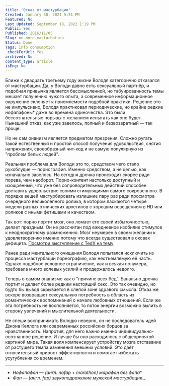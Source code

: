 ```yaml
---
title: 'Отказ от мастурбации'
Created: January 30, 2021 5:51 PM
Featured: No
Last Updated: September 18, 2022 1:19 PM
Public: Yes
Published: 2016/11/05
Slug: no-more-masturbation
Status: Done
Tags: info consumption
_checkForUrl: Yes
archived: No
content_type: article
isEng: No
---
```


Ближе к двадцать третьему году жизни Володя категорично отказался от мастурбации. Да, у Володи давно есть сексуальный партнёр, и подобная привычка является бессмысленной, но табуированность темы мешает получению чужого опыта, а современное информационное окружение склоняет к приемлемости подобной практики. Решение это не импульсивно, Володя практиковал периодические, но крайне редкие нофапафоны\* даже во времена одиночества. Это были бессознательные порывы с желанием испытать как оно будет. Нынешний отказ, как уже завелось, полный и безвозвратный — так проще.

Но не сам онанизм является предметом презрения. Сложно ругать такой естественный и простой способ получения удовольствия, снятия напряжения, своеобразный чит-код и не самую популярную из "проблем белых людей".

Реальная проблема для Володи это то, средством чего стало рукоблудие — порнография. Именно средством, а не целью, как изначально завелось. На сегодня дрочка происходит скорее ради порева, чем наоборот. Порно-контент настолько доступный и изощрённый, что уже без сопроводительных действий способен доставить удовольствие своими стимуляциями самого сокровенного. В порядке вещей мастурбировать излишние пару раз ради просмотра очередного великолепного ролика, в котором ласкаются четыре модели разных этнических архетипов с хорошим освещением в HD или роликов с иными фетишами и качеством.

Так вот: порно портит мозг, оно ломает его своей избыточностью, делает праздным. Он не рассчитан под ежедневное изобилие стимулов к неоднократному размножению. Мозг неумерен в своем желании к удовлетворению именно потому что всегда существовал в оковах дефицита. [Посмотри выступление с TedX на тему](https://www.youtube.com/watch?v=tetNiwpHxRA)

Ранее ради ментального очищения Володя попытался исключить из процесса мастурбации порнографию, как неотъемлемую её часть. Однако подобное условное ограничение, как и всякая полумера, требовала много волевых усилий и продержалось недолго.

Теперь о самом онанизме как о "причине всех бед". Банально дрочка портит и делает более редким настоящий секс. Это так очевидно, но будто бы вывод скрывается в слепой зоне здравого смысла. Отказ же вскоре возвращает сексуальную потребность в область из романтических воспоминаний о начале любовных отношений. Если же эта потребность не восполняется, то поток энергии возможно вылить в сторону увлечений и мыслительной деятельности.

Не спеши воспринимать Володю неверно, он не последователь идей Джона Келлога или современных российских борцов за нравственность. Напротив, для него важно именно индивидуально-осознанное решение. И лучше бы оно расходилось с общепринятой картиной мира. Такая воля компенсирует устройству мозга отставание от растущего темпа изменения внешних условий. Это даёт относительный прирост эффективности и помогает избежать усугубления со временем.

---

- *Нофапафон — (англ. nofap + marathon) марафон без фапа**
- *Фап — (англ. fap) звукоподражание мужской мастурбации._*